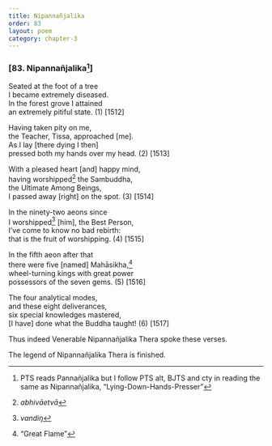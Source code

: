 ```yaml
---
title: Nipannañjalika
order: 83
layout: poem
category: chapter-3
---
```


### \[83. Nipannañjalika[^1]\]

Seated at the foot of a tree  
I became extremely diseased.  
In the forest grove I attained  
an extremely pitiful state. (1) \[1512\]

Having taken pity on me,  
the Teacher, Tissa, approached \[me\].  
As I lay \[there dying I then\]  
pressed both my hands over my head. (2) \[1513\]

With a pleased heart \[and\] happy mind,  
having worshipped[^2] the Sambuddha,  
the Ultimate Among Beings,  
I passed away \[right\] on the spot. (3) \[1514\]

In the ninety-two aeons since  
I worshipped[^3] \[him\], the Best Person,  
I’ve come to know no bad rebirth:  
that is the fruit of worshipping. (4) \[1515\]

In the fifth aeon after that  
there were five \[named\] Mahāsikha,[^4]  
wheel-turning kings with great power  
possessors of the seven gems. (5) \[1516\]

The four analytical modes,  
and these eight deliverances,  
six special knowledges mastered,  
\[I have\] done what the Buddha taught! (6) \[1517\]

Thus indeed Venerable Nipannañjalika Thera spoke these verses.

The legend of Nipannañjalika Thera is finished.

[^1]: PTS reads Pannañjalika but I follow PTS alt, BJTS and cty in reading the same as Nipannañjalika, “Lying-Down-Hands-Presser”

[^2]: *abhivāetvā*

[^3]: *vandiŋ*

[^4]: “Great Flame”
